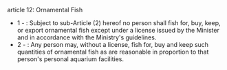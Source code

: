 article 12: Ornamental Fish

<ul>
			<li>1 - : Subject to sub-Article (2) hereof no person shall fish for, buy, keep, or export ornamental fish except under a license issued by the Minister and in accordance with the Ministry&#39;s guidelines.<ul>
			</ul></li>			<li>2 - : Any person may, without a license, fish for, buy and keep such quantities of ornamental fish as are reasonable in proportion to that person&#39;s personal aquarium facilities.<ul>
			</ul></li></ul>